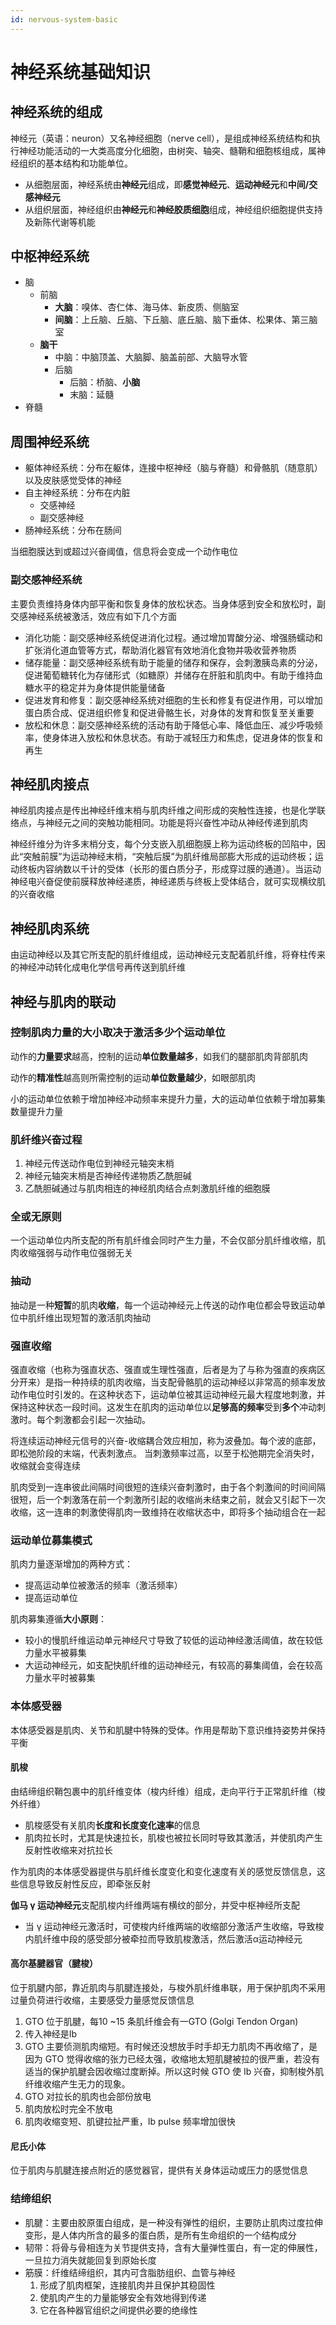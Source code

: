 ```yaml
---
id: nervous-system-basic
---
```


# 神经系统基础知识

## 神经系统的组成

神经元（英语：neuron）又名神经细胞（nerve cell），是组成神经系统结构和执行神经功能活动的一大类高度分化细胞，由树突、轴突、髓鞘和细胞核组成，属神经组织的基本结构和功能单位。

- 从细胞层面，神经系统由**神经元**组成，即**感觉神经元**、**运动神经元**和**中间/交感神经元**
- 从组织层面，神经组织由**神经元**和**神经胶质细胞**组成，神经组织细胞提供支持及新陈代谢等机能

## 中枢神经系统

- 脑
  - 前脑
    - **大脑**：嗅体、杏仁体、海马体、新皮质、侧脑室
    - **间脑**：上丘脑、丘脑、下丘脑、底丘脑、脑下垂体、松果体、第三脑室
  - **脑干**
    - 中脑：中脑顶盖、大脑脚、脑盖前部、大脑导水管
    - 后脑
      - 后脑：桥脑、**小脑**
      - 末脑：延髓
- 脊髓

## 周围神经系统

- 躯体神经系统：分布在躯体，连接中枢神经（脑与脊髓）和骨骼肌（随意肌）以及皮肤感觉受体的神经
- 自主神经系统：分布在内脏
  - 交感神经
  - 副交感神经
- 肠神经系统：分布在肠间

当细胞膜达到或超过兴奋阈值，信息将会变成一个动作电位

### 副交感神经系统

主要负责维持身体内部平衡和恢复身体的放松状态。当身体感到安全和放松时，副交感神经系统被激活，效应有如下几个方面

- 消化功能：副交感神经系统促进消化过程。通过增加胃酸分泌、增强肠蠕动和扩张消化道血管等方式，帮助消化器官有效地消化食物并吸收营养物质
- 储存能量：副交感神经系统有助于能量的储存和保存，会刺激胰岛素的分泌，促进葡萄糖转化为存储形式（如糖原）并储存在肝脏和肌肉中。有助于维持血糖水平的稳定并为身体提供能量储备
- 促进发育和修复：副交感神经系统对细胞的生长和修复有促进作用，可以增加蛋白质合成、促进组织修复和促进骨骼生长，对身体的发育和恢复至关重要
- 放松和休息：副交感神经系统的活动有助于降低心率、降低血压、减少呼吸频率，使身体进入放松和休息状态。有助于减轻压力和焦虑，促进身体的恢复和再生

## 神经肌肉接点

神经肌肉接点是传出神经纤维末梢与肌肉纤维之间形成的突触性连接，也是化学联络点，与神经元之间的突触功能相同。功能是将兴奋性冲动从神经传递到肌肉

神经纤维分为许多末梢分支，每个分支嵌入肌细胞膜上称为运动终板的凹陷中，因此“突触前膜”为运动神经末梢，“突触后膜”为肌纤维局部膨大形成的运动终板；运动终板内容纳数以千计的受体（长形的蛋白质分子，形成穿过膜的通道）。当运动神经电兴奋促使前膜释放神经递质，神经递质与终板上受体结合，就可实现横纹肌的兴奋收缩

## 神经肌肉系统

由运动神经以及其它所支配的肌纤维组成，运动神经元支配着肌纤维，将脊柱传来的神经冲动转化成电化学信号再传送到肌纤维

## 神经与肌肉的联动

### 控制肌肉力量的大小取决于激活多少个运动单位

动作的**力量要求**越高，控制的运动**单位数量越多**，如我们的腿部肌肉背部肌肉

动作的**精准性**越高则所需控制的运动**单位数量越少**，如眼部肌肉

小的运动单位依赖于增加神经冲动频率来提升力量，大的运动单位依赖于增加募集数量提升力量

### 肌纤维兴奋过程

1. 神经元传送动作电位到神经元轴突末梢
2. 神经元轴突末梢是否神经传递物质乙酰胆碱
3. 乙酰胆碱通过与肌肉相连的神经肌肉结合点刺激肌纤维的细胞膜

### 全或无原则

一个运动单位内所支配的所有肌纤维会同时产生力量，不会仅部分肌纤维收缩，肌肉收缩强弱与动作电位强弱无关

### 抽动

抽动是一种**短暂**的肌肉**收缩**，每一个运动神经元上传送的动作电位都会导致运动单位中肌纤维出现短暂的激活肌肉抽动

### 强直收缩

强直收缩（也称为强直状态、强直或生理性强直，后者是为了与称为强直的疾病区分开来）是指一种持续的肌肉收缩，当支配骨骼肌的运动神经以非常高的频率发放动作电位时引发的。在这种状态下，运动单位被其运动神经元最大程度地刺激，并保持这种状态一段时间。这发生在肌肉的运动单位以**足够高的频率**受到**多个**冲动刺激时。每个刺激都会引起一次抽动。

将连续运动神经元信号的兴奋-收缩耦合效应相加，称为波叠加。每个波的底部，即松弛阶段的末端，代表刺激点。 当刺激频率过高，以至于松弛期完全消失时，收缩就会变得连续

肌肉受到一连串彼此间隔时间很短的连续兴奋刺激时，由于各个刺激间的时间间隔很短，后一个刺激落在前一个刺激所引起的收缩尚未结束之前，就会又引起下一次收缩，这一连串的刺激使得肌肉一致维持在收缩状态中，即将多个抽动组合在一起

### 运动单位募集模式

肌肉力量逐渐增加的两种方式：

- 提高运动单位被激活的频率（激活频率）
- 提高运动单位

肌肉募集遵循**大小原则**：

- 较小的慢肌纤维运动单元神经尺寸导致了较低的运动神经激活阈值，故在较低力量水平被募集
- 大运动神经元，如支配快肌纤维的运动神经元，有较高的募集阈值，会在较高力量水平时被募集

### 本体感受器

本体感受器是肌肉、关节和肌腱中特殊的受体。作用是帮助下意识维持姿势并保持平衡

#### 肌梭

由结缔组织鞘包裹中的肌纤维变体（梭内纤维）组成，走向平行于正常肌纤维（梭外纤维）

- 肌梭感受有关肌肉**长度和长度变化速率**的信息
- 肌肉拉长时，尤其是快速拉长，肌梭也被拉长同时导致其激活，并使肌肉产生反射性收缩来对抗拉长

作为肌肉的本体感受器提供与肌纤维长度变化和变化速度有关的感觉反馈信息，这些信息导致反射性反应，即牵张反射

**伽马 γ 运动神经元**支配肌梭内纤维两端有横纹的部分，并受中枢神经所支配

- 当 γ 运动神经元激活时，可使梭内纤维两端的收缩部分激活产生收缩，导致梭内肌纤维中段的感受部分被牵拉而导致肌梭激活，然后激活α运动神经元

#### 高尔基腱器官（腱梭）

位于肌腱内部，靠近肌肉与肌腱连接处，与梭外肌纤维串联，用于保护肌肉不采用过量负荷进行收缩，主要感受力量感觉反馈信息

1. GTO 位于肌腱，每10 ~15 条肌纤维会有一GTO (Golgi Tendon Organ)
2. 传入神经是Ib
3. GTO 主要侦测肌肉缩短。有时候还没想放手时手却无力肌肉不再收缩了，是因为 GTO 觉得收缩的张力已经太强，收缩地太短肌腱被拉的很严重，若没有适当的保护肌腱会因收缩过度断掉。所以这时候 GTO 使 Ib 兴奋，抑制梭外肌纤维收缩产生无力的现象。
4. GTO 对拉长的肌肉也会部份放电
5. 肌肉放松时完全不放电
6. 肌肉收缩变短、肌键拉扯严重，Ib pulse 频率增加很快

#### 尼氏小体

位于肌肉与肌腱连接点附近的感觉器官，提供有关身体运动或压力的感觉信息

### 结缔组织

- 肌腱：主要由胶原蛋白组成，是一种没有弹性的组织，主要防止肌肉过度拉伸变形，是人体内所含的最多的蛋白质，是所有生命组织的一个结构成分
- 韧带：将骨与骨相连为关节提供支持，含有大量弹性蛋白，有一定的伸展性，一旦拉力消失就能回复到原始长度
- 筋膜：纤维结缔组织，其内可含脂肪组织、血管与神经
  1. 形成了肌肉框架，连接肌肉并且保护其稳固性
  2. 使肌肉产生的力量能够安全有效地得到传递
  3. 它在各种器官组织之间提供必要的绝缘性
